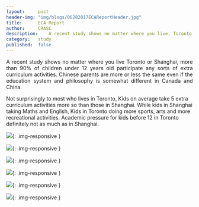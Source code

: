 ```yaml
---
layout: 	post
header-img:	"img/blogs/06282017ECAReportHeader.jpg"
title:      ECA Report
author:     CRASC
description:	A recent study shows no matter where you live, Toronto or Shanghai, more than 90% of children under 12 years old participate any sorts of extra curriculum activities.
category:	study
published:	false
---
```


<p align="justify">
A recent study shows no matter where you live Toronto or Shanghai, more than 90% of children under 12 years old participate any sorts of extra curriculum activities. Chinese parents are more or less the same even if the education system and philosophy is somewhat different in Canada and China.
</p>

<!--more-->

Not surprisingly to most who lives in Toronto, Kids on average take 5 extra curriculum activities more so than those in Shanghai. While kids in Shanghai taking Maths and English, Kids in Toronto doing more sports, arts and more recreational activities. Academic pressure for kids before 12 in Toronto definitely not as much as in Shanghai.

![](/img/blogs/06282017ECAReport1.jpeg){: .img-responsive }

![](/img/blogs/06282017ECAReport2.jpeg){: .img-responsive }

![](/img/blogs/06282017ECAReport3.jpeg){: .img-responsive }

![](/img/blogs/06282017ECAReport4.jpeg){: .img-responsive }

![](/img/blogs/06282017ECAReport5.jpeg){: .img-responsive }

![](/img/blogs/06282017ECAReport6.jpeg){: .img-responsive }

